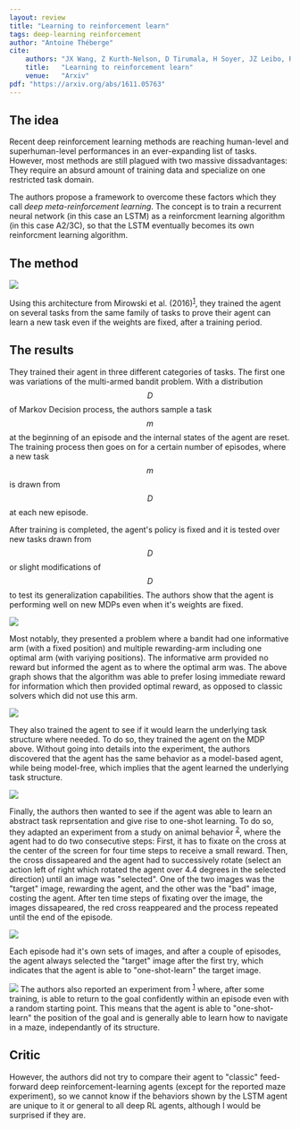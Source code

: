```yaml
---
layout: review
title: "Learning to reinforcement learn"
tags: deep-learning reinforcement 
author: "Antoine Théberge"
cite:
    authors: "JX Wang, Z Kurth-Nelson, D Tirumala, H Soyer, JZ Leibo, R Munos, C Blundell, D Kumaran, M Botvinick"
    title:   "Learning to reinforcement learn"
    venue:   "Arxiv"
pdf: "https://arxiv.org/abs/1611.05763"
---
```


## The idea
Recent deep reinforcement learning methods are reaching human-level and superhuman-level performances in an ever-expanding list of tasks. However, most methods are still plagued with two massive dissadvantages: They require an absurd amount of training data and specialize on one restricted task domain.

The authors propose a framework to overcome these factors which they call *deep meta-reinforcement learning*. The concept is to train a recurrent neural network (in this case an LSTM) as a reinforcment learning algorithm (in this case A2/3C), so that the LSTM eventually becomes its own reinforcment learning algorithm.

## The method

![](/deep-learning/images/learning_to_reinforcement_learn/model.png)

Using this architecture from Mirowski et al. (2016)<sup>[1](https://arxiv.org/pdf/1611.03673.pdf)</sup>, they trained the agent on several tasks from the same family of tasks to prove their agent can learn a new task even if the weights are fixed, after a training period.

## The results

They trained their agent in three different categories of tasks. The first one was variations of the multi-armed bandit problem. With a distribution $$ D $$ of Markov Decision process, the authors sample a task $$ m $$ at the beginning of an episode and the internal states of the agent are reset. The training process then goes on for a certain number of episodes, where a new task $$ m $$ is drawn from $$ D $$ at each new episode.

After training is completed, the agent's policy is fixed and it is tested over new tasks drawn from $$ D $$ or slight modifications of $$ D $$ to test its generalization capabilities. The authors show that the agent is performing well on new MDPs even when it's weights are fixed.

![](/deep-learning/images/learning_to_reinforcement_learn/dependant_bandit.png)

Most notably, they presented a problem where a bandit had one informative arm (with a fixed position) and multiple rewarding-arm including one optimal arm (with variying positions). The informative arm provided no reward but informed the agent as to where the optimal arm was. The above graph shows that the algorithm was able to prefer losing immediate reward for information which then provided optimal reward, as opposed to classic solvers which did not use this arm.

![](/deep-learning/images/learning_to_reinforcement_learn/structure.png)

They also trained the agent to see if it would learn the underlying task structure where needed. To do so, they trained the agent on the MDP above. Without going into details into the experiment, the authors discovered that the agent has the same behavior as a model-based agent, while being model-free, which implies that the agent learned the underlying task structure.


![](/deep-learning/images/learning_to_reinforcement_learn/two_step.png)

Finally, the authors then wanted to see if the agent was able to learn an abstract task reprsentation and give rise to one-shot learning. To do so, they adapted an experiment from a study on animal behavior <sup>[2](https://arxiv.org/pdf/1611.05763.pdf#page=16&zoom=100,0,254)</sup>, where the agent had to do two consecutive steps: First, it has to fixate on the cross at the center of the screen for four time steps to receive a small reward. Then, the cross dissapeared and the agent had to successively rotate (select an action left of right which rotated the agent over 4.4 degrees in the selected direction) until an image was "selected". One of the two images was the "target" image, rewarding the agent, and the other was the "bad" image, costing the agent. After ten time steps of fixating over the image, the images dissapeared, the red cross reappeared and the process repeated until the end of the episode.

![](/deep-learning/images/learning_to_reinforcement_learn/one_shot.png)

Each episode had it's own sets of images, and after a couple of episodes, the agent always selected the "target" image after the first try, which indicates that the agent is able to "one-shot-learn" the target image.


![](/deep-learning/images/learning_to_reinforcement_learn/maze.png)
The authors also reported an experiment from <sup>[1](https://arxiv.org/pdf/1611.03673.pdf)</sup> where, after some training, is able to return to the goal confidently within an episode even with a random starting point. This means that the agent is able to "one-shot-learn" the position of the goal and is generally able to learn how to navigate in a maze, independantly of its structure.

## Critic

However, the authors did not try to compare their agent to "classic" feed-forward deep reinforcement-learning agents (except for the reported maze experiment), so we cannot know if the behaviors shown by the LSTM agent are unique to it or general to all deep RL agents, although I would be surprised if they are.


